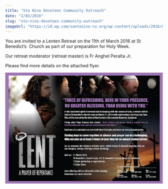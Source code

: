 ```yaml
---
title: "Sto Nino Devotees Community Outreach"
date: "2/03/2016"
slug: "sto-nino-devotees-community-outreach"
imageUrl: "https://i0.wp.com/santonino-nz.org/wp-content/uploads/2016/03/9ceca87c-55d0-48c7-b6cd-b835bc625ce1.jpeg?resize=728%2C514"
---
```


You are invited to a Lenten Retreat on the 11th of March 2016 at St Benedict’s  Church as part of our preparation for Holy Week.

Our retreat moderator (retreat master) is Fr Anghel Peralta Jr.

Please find more details on the attached flyer.

![9ceca87c-55d0-48c7-b6cd-b835bc625ce1](assets\images\9ceca87c-55d0-48c7-b6cd-b835bc625ce1.jpeg)